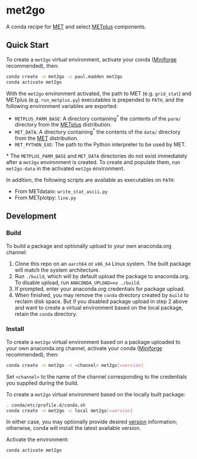 # met2go

A conda recipe for [MET](https://met.readthedocs.io/en/latest/) and select [METplus](https://metplus.readthedocs.io/en/latest/) components.

## Quick Start

To create a `met2go` virtual environment, activate your conda ([Miniforge](https://github.com/conda-forge/miniforge/releases) recommended), then:

``` bash
conda create -n met2go -c paul.madden met2go
conda activate met2go
```

With the `met2go` environment activated, the path to MET (e.g. `grid_stat`) and METplus (e.g. `run_metplus.py`) executables is prepended to `PATH`, and the following environment variables are exported:

- `METPLUS_PARM_BASE`: A directory containing<sup>*</sup> the contents of the `parm/` directory from the [METplus](https://dtcenter.org/community-code/metplus) distribution.
- `MET_DATA`: A directory containing<sup>*</sup> the contents of the `data/` directory from the [MET](https://dtcenter.org/community-code/model-evaluation-tools-met) distribution.
- `MET_PYTHON_EXE`: The path to the Python interpreter to be used by MET.

\* The `METPLUS_PARM_BASE` and `MET_DATA` directories do not exist immediately after a `met2go` environment is created. To create and populate them, run `met2go-data` in the activated `met2go` environment.

In addition, the following scripts are available as executables on `PATH`:

- From METdataio: `write_stat_ascii.py`
- From METplotpy: `line.py`

## Development

### Build

To build a package and optionally upload to your own anaconda.org channel:

1. Clone this repo on an `aarch64` or `x86_64` Linux system. The built package will match the system architecture.
2. Run `./build`, which will by default upload the package to anaconda.org. To disable upload, run `ANACONDA_UPLOAD=no ./build`.
3. If prompted, enter your anaconda.org credentials for package upload.
4. When finished, you may remove the `conda` directory created by `build` to reclaim disk space. But if you disabled package upload in step 2 above and want to create a virtual environment based on the local package, retain the `conda` directory.

### Install

To create a `met2go` virtual environment based on a package uploaded to your own anaconda.org channel, activate your conda ([Miniforge](https://github.com/conda-forge/miniforge/releases) recommended), then:

``` bash
conda create -n met2go -c <channel> met2go[=version]
```

Set `<channel>` to the name of the channel corresponding to the credentials you supplied during the build.

To create a `met2go` virtual environment based on the locally built package:

``` bash
. conda/etc/profile.d/conda.sh
conda create -n met2go -c local met2go[=version]
```

In either case, you may optionally provide desired [version](https://docs.anaconda.com/working-with-conda/packages/install-packages/#installing-specific-versions-of-conda-packages) information; otherwise, conda will install the latest available version.

Activate the environment:

``` bash
conda activate met2go
```
